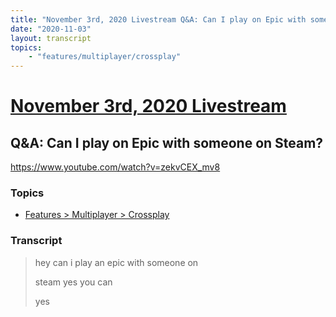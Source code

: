 ```yaml
---
title: "November 3rd, 2020 Livestream Q&A: Can I play on Epic with someone on Steam?"
date: "2020-11-03"
layout: transcript
topics:
    - "features/multiplayer/crossplay"
---
```

# [November 3rd, 2020 Livestream](../2020-11-03.md)
## Q&A: Can I play on Epic with someone on Steam?
https://www.youtube.com/watch?v=zekvCEX_mv8

### Topics
* [Features > Multiplayer > Crossplay](../topics/features/multiplayer/crossplay.md)

### Transcript

> hey can i play an epic with someone on
>
> steam yes you can
>
> yes
